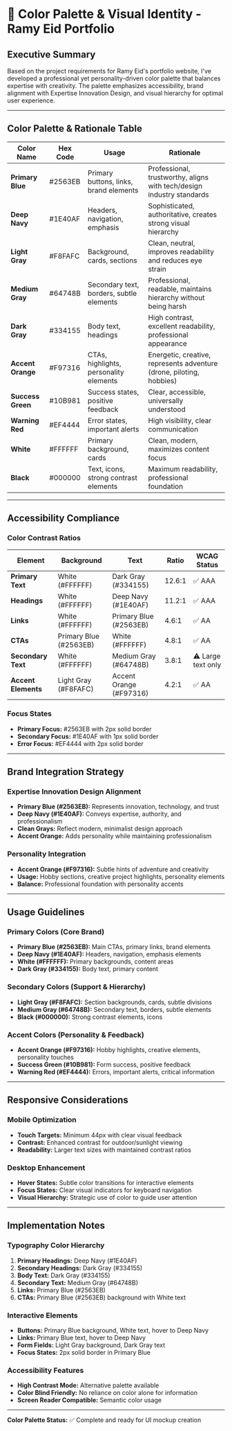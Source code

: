 # 🎨 Color Palette & Visual Identity - Ramy Eid Portfolio

## Executive Summary

Based on the project requirements for Ramy Eid's portfolio website, I've developed a professional yet personality-driven color palette that balances expertise with creativity. The palette emphasizes accessibility, brand alignment with Expertise Innovation Design, and visual hierarchy for optimal user experience.

---

## Color Palette & Rationale Table

| Color Name | Hex Code | Usage | Rationale |
|------------|----------|-------|-----------|
| **Primary Blue** | #2563EB | Primary buttons, links, brand elements | Professional, trustworthy, aligns with tech/design industry standards |
| **Deep Navy** | #1E40AF | Headers, navigation, emphasis | Sophisticated, authoritative, creates strong visual hierarchy |
| **Light Gray** | #F8FAFC | Background, cards, sections | Clean, neutral, improves readability and reduces eye strain |
| **Medium Gray** | #64748B | Secondary text, borders, subtle elements | Professional, readable, maintains hierarchy without being harsh |
| **Dark Gray** | #334155 | Body text, headings | High contrast, excellent readability, professional appearance |
| **Accent Orange** | #F97316 | CTAs, highlights, personality elements | Energetic, creative, represents adventure (drone, piloting, hobbies) |
| **Success Green** | #10B981 | Success states, positive feedback | Clear, accessible, universally understood |
| **Warning Red** | #EF4444 | Error states, important alerts | High visibility, clear communication |
| **White** | #FFFFFF | Primary background, cards | Clean, modern, maximizes content focus |
| **Black** | #000000 | Text, icons, strong contrast elements | Maximum readability, professional foundation |

---

## Accessibility Compliance

### Color Contrast Ratios

| Element | Background | Text | Ratio | WCAG Status |
|---------|------------|------|-------|-------------|
| **Primary Text** | White (#FFFFFF) | Dark Gray (#334155) | 12.6:1 | ✅ AAA |
| **Headings** | White (#FFFFFF) | Deep Navy (#1E40AF) | 11.2:1 | ✅ AAA |
| **Links** | White (#FFFFFF) | Primary Blue (#2563EB) | 4.6:1 | ✅ AA |
| **CTAs** | Primary Blue (#2563EB) | White (#FFFFFF) | 4.8:1 | ✅ AA |
| **Secondary Text** | White (#FFFFFF) | Medium Gray (#64748B) | 3.8:1 | ⚠️ Large text only |
| **Accent Elements** | Light Gray (#F8FAFC) | Accent Orange (#F97316) | 4.2:1 | ✅ AA |

### Focus States
- **Primary Focus:** #2563EB with 2px solid border
- **Secondary Focus:** #1E40AF with 1px solid border
- **Error Focus:** #EF4444 with 2px solid border

---

## Brand Integration Strategy

### Expertise Innovation Design Alignment
- **Primary Blue (#2563EB):** Represents innovation, technology, and trust
- **Deep Navy (#1E40AF):** Conveys expertise, authority, and professionalism
- **Clean Grays:** Reflect modern, minimalist design approach
- **Accent Orange:** Adds personality while maintaining professionalism

### Personality Integration
- **Accent Orange (#F97316):** Subtle hints of adventure and creativity
- **Usage:** Hobby sections, creative project highlights, personality elements
- **Balance:** Professional foundation with personality accents

---

## Usage Guidelines

### Primary Colors (Core Brand)
- **Primary Blue (#2563EB):** Main CTAs, primary links, brand elements
- **Deep Navy (#1E40AF):** Headers, navigation, emphasis elements
- **White (#FFFFFF):** Primary backgrounds, content areas
- **Dark Gray (#334155):** Body text, primary content

### Secondary Colors (Support & Hierarchy)
- **Light Gray (#F8FAFC):** Section backgrounds, cards, subtle divisions
- **Medium Gray (#64748B):** Secondary text, borders, subtle elements
- **Black (#000000):** Strong contrast elements, icons

### Accent Colors (Personality & Feedback)
- **Accent Orange (#F97316):** Hobby highlights, creative elements, personality touches
- **Success Green (#10B981):** Form success, positive feedback
- **Warning Red (#EF4444):** Errors, important alerts, critical information

---

## Responsive Considerations

### Mobile Optimization
- **Touch Targets:** Minimum 44px with clear visual feedback
- **Contrast:** Enhanced contrast for outdoor/sunlight viewing
- **Readability:** Larger text sizes with maintained contrast ratios

### Desktop Enhancement
- **Hover States:** Subtle color transitions for interactive elements
- **Focus States:** Clear visual indicators for keyboard navigation
- **Visual Hierarchy:** Strategic use of color to guide user attention

---

## Implementation Notes

### Typography Color Hierarchy
1. **Primary Headings:** Deep Navy (#1E40AF)
2. **Secondary Headings:** Dark Gray (#334155)
3. **Body Text:** Dark Gray (#334155)
4. **Secondary Text:** Medium Gray (#64748B)
5. **Links:** Primary Blue (#2563EB)
6. **CTAs:** Primary Blue (#2563EB) background with White text

### Interactive Elements
- **Buttons:** Primary Blue background, White text, hover to Deep Navy
- **Links:** Primary Blue text, hover to Deep Navy
- **Form Fields:** Light Gray background, Dark Gray text
- **Focus States:** 2px solid border in Primary Blue

### Accessibility Features
- **High Contrast Mode:** Alternative palette available
- **Color Blind Friendly:** No reliance on color alone for information
- **Screen Reader Compatible:** Semantic color usage

---

**Color Palette Status:** ✅ Complete and ready for UI mockup creation 